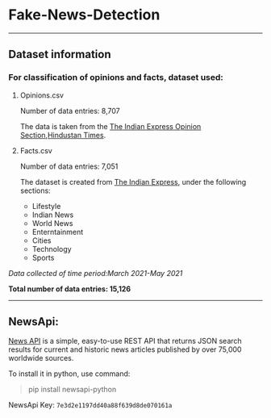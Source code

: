 # Fake-News-Detection

---
## Dataset information
### For classification of opinions and facts, dataset used:
1. Opinions.csv

   Number of data entries: 8,707
   
   The data is taken from the [The Indian Express Opinion Section](https://indianexpress.com/section/opinion/),[Hindustan Times](https://www.hindustantimes.com/opinion).
2. Facts.csv
  
   Number of data entries: 7,051
   
   The dataset is created from [The Indian Express](https://indianexpress.com), under the following sections:
   - Lifestyle
   - Indian News
   - World News
   - Enterntainment
   - Cities
   - Technology
   - Sports

*Data collected of time period:March 2021-May 2021*

**Total number of data entries: 15,126**

---
## NewsApi:
[News API](https://newsapi.org/) is a simple, easy-to-use REST API that returns JSON search results for current and historic news articles published by over 75,000 worldwide sources.

To install it in python, use command: 

> pip install newsapi-python

NewsApi Key: `7e3d2e1197dd40a88f639d8de070161a`
